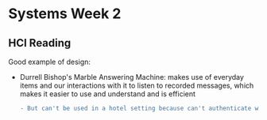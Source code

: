 # Systems Week 2

## HCI Reading 

Good example of design:
* Durrell Bishop's Marble Answering Machine: makes use of everyday items and our interactions with it to listen to recorded messages, which makes it easier to use and understand and is efficient 
    ```diff
    - But can't be used in a hotel setting because can't authenticate who the user is and the marbles could be nicked
    ```

